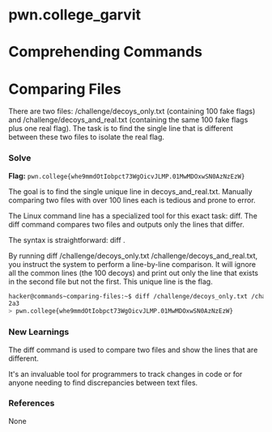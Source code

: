 # pwn.college_garvit
# Comprehending Commands

# Comparing Files
There are two files: /challenge/decoys_only.txt (containing 100 fake flags) and /challenge/decoys_and_real.txt (containing the same 100 fake flags plus one real flag). The task is to find the single line that is different between these two files to isolate the real flag.

### Solve
**Flag:** `pwn.college{whe9mmdOtIobpct73WgOicvJLMP.01MwMDOxwSN0AzNzEzW}`

The goal is to find the single unique line in decoys_and_real.txt. Manually comparing two files with over 100 lines each is tedious and prone to error.

The Linux command line has a specialized tool for this exact task: diff. The diff command compares two files and outputs only the lines that differ.

The syntax is straightforward: diff <file1> <file2>.

By running diff /challenge/decoys_only.txt /challenge/decoys_and_real.txt, you instruct the system to perform a line-by-line comparison. It will ignore all the common lines (the 100 decoys) and print out only the line that exists in the second file but not the first. This unique line is the flag.
```bash
hacker@commands~comparing-files:~$ diff /challenge/decoys_only.txt /challenge/decoys_and_real.txt
2a3
> pwn.college{whe9mmdOtIobpct73WgOicvJLMP.01MwMDOxwSN0AzNzEzW}
```
    
### New Learnings
The diff command is used to compare two files and show the lines that are different.

It's an invaluable tool for programmers to track changes in code or for anyone needing to find discrepancies between text files.

### References 
None
